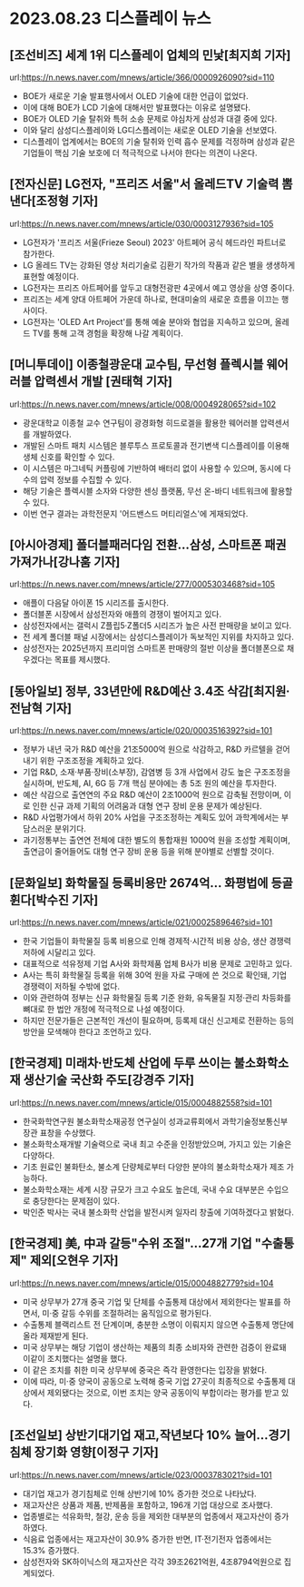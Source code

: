 # 2023.08.23 디스플레이 뉴스

## [조선비즈] 세계 1위 디스플레이 업체의 민낯[최지희 기자]
url:https://n.news.naver.com/mnews/article/366/0000926090?sid=110
- BOE가 새로운 기술 발표행사에서 OLED 기술에 대한 언급이 없었다.
- 이에 대해 BOE가 LCD 기술에 대해서만 발표했다는 이유로 설명됐다.
- BOE가 OLED 기술 탈취와 특허 소송 문제로 야심차게 삼성과 대결 중에 있다.
- 이와 달리 삼성디스플레이와 LG디스플레이는 새로운 OLED 기술을 선보였다.
- 디스플레이 업계에서는 BOE의 기술 탈취와 인력 흡수 문제를 걱정하며 삼성과 같은 기업들이 핵심 기술 보호에 더 적극적으로 나서야 한다는 의견이 나온다.

## [전자신문] LG전자, "프리즈 서울"서 올레드TV 기술력 뽐낸다[조정형 기자]
url:https://n.news.naver.com/mnews/article/030/0003127936?sid=105
- LG전자가 '프리즈 서울(Frieze Seoul) 2023' 아트페어 공식 헤드라인 파트너로 참가한다.
- LG 올레드 TV는 강화된 영상 처리기술로 김환기 작가의 작품과 같은 별을 생생하게 표현할 예정이다.
- LG전자는 프리즈 아트페어를 앞두고 대형전광판 4곳에서 예고 영상을 상영 중이다.
- 프리즈는 세계 양대 아트페어 가운데 하나로, 현대미술의 새로운 흐름을 이끄는 행사이다.
- LG전자는 'OLED Art Project'를 통해 예술 분야와 협업을 지속하고 있으며, 올레드 TV를 통해 고객 경험을 확장해 나갈 계획이다.

## [머니투데이] 이종철광운대 교수팀, 무선형 플렉시블 웨어러블 압력센서 개발 [권태혁 기자]
url:https://n.news.naver.com/mnews/article/008/0004928065?sid=102
- 광운대학교 이종철 교수 연구팀이 광경화형 히드로겔을 활용한 웨어러블 압력센서를 개발하였다.
- 개발된 스마트 패치 시스템은 블루투스 프로토콜과 전기변색 디스플레이를 이용해 생체 신호를 확인할 수 있다.
- 이 시스템은 마그네틱 커플링에 기반하여 배터리 없이 사용할 수 있으며, 동시에 다수의 압력 정보를 수집할 수 있다.
- 해당 기술은 플렉시블 소자와 다양한 센싱 플랫폼, 무선 온-바디 네트워크에 활용할 수 있다.
- 이번 연구 결과는 과학전문지 '어드밴스드 머티리얼스'에 게재되었다.

## [아시아경제] 폴더블패러다임 전환...삼성, 스마트폰 패권 가져가나[강나훔 기자]
url:https://n.news.naver.com/mnews/article/277/0005303468?sid=105
- 애플이 다음달 아이폰 15 시리즈를 출시한다.
- 폴더블폰 시장에서 삼성전자와 애플의 경쟁이 벌어지고 있다.
- 삼성전자에서는 갤럭시 Z플립5·Z폴더5 시리즈가 높은 사전 판매량을 보이고 있다.
- 전 세계 폴더블 패널 시장에서는 삼성디스플레이가 독보적인 지위를 차지하고 있다.
- 삼성전자는 2025년까지 프리미엄 스마트폰 판매량의 절반 이상을 폴더블폰으로 채우겠다는 목표를 제시했다.

## [동아일보] 정부, 33년만에 R&D예산 3.4조 삭감[최지원∙전남혁 기자]
url:https://n.news.naver.com/mnews/article/020/0003516392?sid=101
- 정부가 내년 국가 R&D 예산을 21조5000억 원으로 삭감하고, R&D 카르텔을 걷어내기 위한 구조조정을 계획하고 있다.
- 기업 R&D, 소재·부품·장비(소부장), 감염병 등 3개 사업에서 강도 높은 구조조정을 실시하며, 반도체, AI, 6G 등 7개 핵심 분야에는 총 5조 원의 예산을 투자한다.
- 예산 삭감으로 출연연의 주요 R&D 예산이 2조1000억 원으로 감축될 전망이며, 이로 인한 신규 과제 기획의 어려움과 대형 연구 장비 운용 문제가 예상된다.
- R&D 사업평가에서 하위 20% 사업을 구조조정하는 계획도 있어 과학계에서는 부담스러운 분위기다.
- 과기정통부는 출연연 전체에 대한 별도의 통합재원 1000억 원을 조성할 계획이며, 출연금이 줄어들어도 대형 연구 장비 운용 등을 위해 분야별로 선별할 것이다.

## [문화일보] 화학물질 등록비용만 2674억… 화평법에 등골 휜다[박수진 기자]
url:https://n.news.naver.com/mnews/article/021/0002589646?sid=101
- 한국 기업들이 화학물질 등록 비용으로 인해 경제적·시간적 비용 상승, 생산 경쟁력 저하에 시달리고 있다.
- 대표적으로 석유정제 기업 A사와 화학제품 업체 B사가 비용 문제로 고민하고 있다.
- A사는 특히 화학물질 등록을 위해 30억 원을 자료 구매에 쓴 것으로 확인돼, 기업 경쟁력이 저하될 수밖에 없다.
- 이와 관련하여 정부는 신규 화학물질 등록 기준 완화, 유독물질 지정·관리 차등화를 뼈대로 한 법안 개정에 적극적으로 나설 예정이다.
- 하지만 전문가들은 근본적인 개선이 필요하며, 등록제 대신 신고제로 전환하는 등의 방안을 모색해야 한다고 조언하고 있다.

## [한국경제] 미래차·반도체 산업에 두루 쓰이는 불소화학소재 생산기술 국산화 주도[강경주 기자]
url:https://n.news.naver.com/mnews/article/015/0004882558?sid=101
- 한국화학연구원 불소화학소재공정 연구실이 성과교류회에서 과학기술정보통신부 장관 표창을 수상했다.
- 불소화학소재개발 기술력으로 국내 최고 수준을 인정받았으며, 가지고 있는 기술은 다양하다.
- 기초 원료인 불화탄소, 불소계 단량체로부터 다양한 분야의 불소화학소재가 제조 가능하다.
- 불소화학소재는 세계 시장 규모가 크고 수요도 높은데, 국내 수요 대부분은 수입으로 충당한다는 문제점이 있다.
- 박인준 박사는 국내 불소화학 산업을 발전시켜 일자리 창출에 기여하겠다고 밝혔다.

## [한국경제] 美, 中과 갈등"수위 조절"…27개 기업 "수출통제" 제외[오현우 기자]
url:https://n.news.naver.com/mnews/article/015/0004882779?sid=104
- 미국 상무부가 27개 중국 기업 및 단체를 수출통제 대상에서 제외한다는 발표를 하면서, 미·중 갈등 수위를 조절하려는 움직임으로 평가된다.
- 수출통제 블랙리스트 전 단계이며, 충분한 소명이 이뤄지지 않으면 수출통제 명단에 올라 제재받게 된다.
- 미국 상무부는 해당 기업이 생산하는 제품의 최종 소비자와 관련한 검증이 완료돼 이같이 조치했다는 설명을 했다.
- 이 같은 조치를 취한 미국 상무부에 중국은 즉각 환영한다는 입장을 밝혔다.
- 이에 따라, 미·중 양국이 공동으로 노력해 중국 기업 27곳이 최종적으로 수출통제 대상에서 제외됐다는 것으로, 이번 조치는 양국 공동이익 부합이라는 평가를 받고 있다.

## [조선일보] 상반기대기업 재고,작년보다 10% 늘어…경기 침체 장기화 영향[이정구 기자]
url:https://n.news.naver.com/mnews/article/023/0003783021?sid=101
- 대기업 재고가 경기침체로 인해 상반기에 10% 증가한 것으로 나타났다.
- 재고자산은 상품과 제품, 반제품을 포함하고, 196개 기업 대상으로 조사했다.
- 업종별로는 석유화학, 철강, 운송 등을 제외한 대부분의 업종에서 재고자산이 증가하였다.
- 식음료 업종에서는 재고자산이 30.9% 증가한 반면, IT·전기전자 업종에서는 15.3% 증가했다.
- 삼성전자와 SK하이닉스의 재고자산은 각각 39조2621억원, 4조8794억원으로 집계되었다.